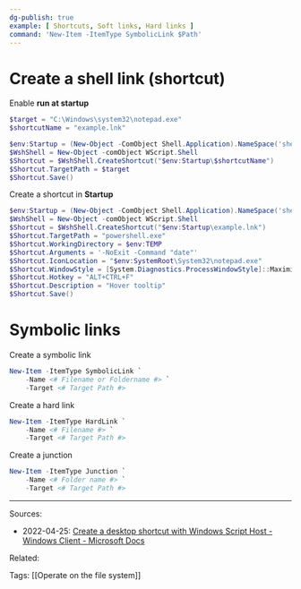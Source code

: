 ```yaml
---
dg-publish: true
example: [ Shortcuts, Soft links, Hard links ]
command: 'New-Item -ItemType SymbolicLink $Path'
---
```

# Create a shell link (shortcut)

Enable **run at startup**
```powershell
$target = "C:\Windows\system32\notepad.exe"
$shortcutName = "example.lnk"

$env:Startup = (New-Object -ComObject Shell.Application).NameSpace('shell:Startup').Self.Path
$WshShell = New-Object -comObject WScript.Shell
$Shortcut = $WshShell.CreateShortcut("$env:Startup\$shortcutName")
$Shortcut.TargetPath = $target
$Shortcut.Save()
```

Create a shortcut in **Startup**
```powershell
$env:Startup = (New-Object -ComObject Shell.Application).NameSpace('shell:Startup').Self.Path
$WshShell = New-Object -comObject WScript.Shell
$Shortcut = $WshShell.CreateShortcut("$env:Startup\example.lnk")
$Shortcut.TargetPath = "powershell.exe"
$Shortcut.WorkingDirectory = $env:TEMP
$Shortcut.Arguments = '-NoExit -Command "date"'
$Shortcut.IconLocation = "$env:SystemRoot\System32\notepad.exe"
$Shortcut.WindowStyle = [System.Diagnostics.ProcessWindowStyle]::Maximized
$Shortcut.Hotkey = "ALT+CTRL+F"
$Shortcut.Description = "Hover tooltip"
$Shortcut.Save()
```

# Symbolic links

Create a symbolic link
```powershell
New-Item -ItemType SymbolicLink `
    -Name <# Filename or Foldername #> `
    -Target <# Target Path #>
```

Create a hard link
```powershell
New-Item -ItemType HardLink `
    -Name <# Filename #> `
    -Target <# Target Path #>
```

Create a junction
```powershell
New-Item -ItemType Junction `
    -Name <# Folder name #> `
    -Target <# Target Path #>
```


---
Sources:
- 2022-04-25: [Create a desktop shortcut with Windows Script Host - Windows Client - Microsoft Docs](https://docs.microsoft.com/en-us/troubleshoot/windows-client/admin-development/create-desktop-shortcut-with-wsh)

Related:

Tags:
[[Operate on the file system]]